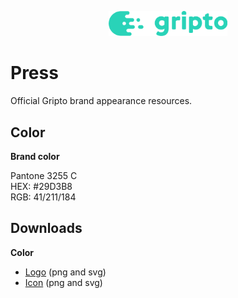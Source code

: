 <p align="center">
  <img src="./resources/logo_color.png" width="190px" height="auto" /> 
</p>

# Press

Official Gripto brand appearance resources.

## Color

**Brand color**

Pantone 3255 C  
HEX: #29D3B8  
RGB: 41/211/184

## Downloads

**Color**

* [Logo](https://github.com/Gripto/press/blob/master/resources/gripto-logo.zip) (png and svg)  
* [Icon](https://github.com/Gripto/press/blob/master/resources/gripto-icon.zip) (png and svg)
